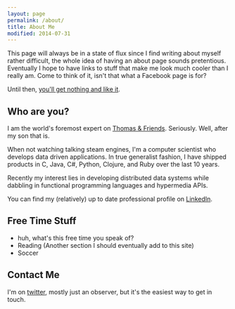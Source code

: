 ```yaml
---
layout: page
permalink: /about/
title: About Me
modified: 2014-07-31
---
```


This page will always be in a state of flux since I find writing about
myself rather difficult, the whole idea of having an about page sounds
pretentious.
Eventually I hope to have links to stuff that make me look much cooler
than I really am. Come to think of it, isn't that what a Facebook page is for?

Until then, [you'll get nothing and like it](https://www.youtube.com/watch?v=qLdBrx-ijwQ).

## Who are you?

I am the world's foremost expert on [Thomas & Friends](http://ttte.wikia.com/wiki/Thomas_%26_Friends). Seriously. Well, after my son that is.

When not watching talking steam engines,
I'm a computer scientist who develops data driven applications.
In true generalist fashion, I have shipped products in C, Java,
C#, Python, Clojure, and Ruby over the last 10 years.

Recently my interest lies in developing distributed data systems while dabbling
in functional programming languages and hypermedia APIs.

You can find my (relatively) up to date professional profile on
[LinkedIn](http:/linkedin.com/in/danielcanas).

## Free Time Stuff
* huh, what's this free time you speak of?
* Reading (Another section I should eventually add to this site)
* Soccer

## Contact Me

I'm on [twitter](http://twitter.com/dacamo76), mostly just an observer,
but it's the easiest way to get in touch.